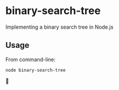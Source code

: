 # binary-search-tree

Implementing a binary search tree in Node.js

## Usage

From command-line:

```
node binary-search-tree
```

:doughnut:
